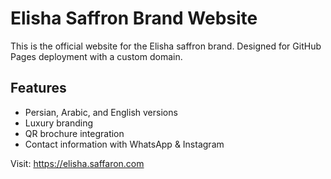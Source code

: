 
# Elisha Saffron Brand Website
This is the official website for the Elisha saffron brand.
Designed for GitHub Pages deployment with a custom domain.

## Features
- Persian, Arabic, and English versions
- Luxury branding
- QR brochure integration
- Contact information with WhatsApp & Instagram

Visit: https://elisha.saffaron.com
